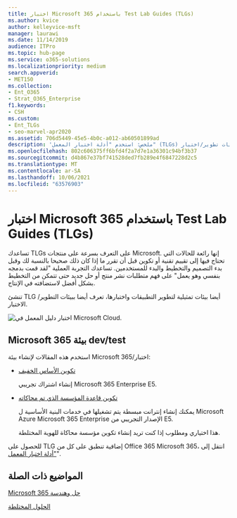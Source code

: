 ```yaml
---
title: اختبار Microsoft 365 باستخدام Test Lab Guides (TLGs)
ms.author: kvice
author: kelleyvice-msft
manager: laurawi
ms.date: 11/14/2019
audience: ITPro
ms.topic: hub-page
ms.service: o365-solutions
ms.localizationpriority: medium
search.appverid:
- MET150
ms.collection:
- Ent_O365
- Strat_O365_Enterprise
f1.keywords:
- CSH
ms.custom:
- Ent_TLGs
- seo-marvel-apr2020
ms.assetid: 706d5449-45e5-4b0c-a012-ab60501899ad
description: 'ملخص: استخدم "أدلة اختبار المعمل" (TLGs) هذه لإعداد عرض تقديمي أو إثبات المبدأ أو بيئات تطوير/اختبار Microsoft 365.'
ms.openlocfilehash: 802c606375ff6bfd4f2a7d7e1a36301c94bf3b37
ms.sourcegitcommit: d4b867e37bf741528ded7fb289e4f6847228d2c5
ms.translationtype: MT
ms.contentlocale: ar-SA
ms.lasthandoff: 10/06/2021
ms.locfileid: "63576903"
---
```

# <a name="test-microsoft-365-with-test-lab-guides-tlgs"></a>اختبار Microsoft 365 باستخدام Test Lab Guides (TLGs)

تساعدك TLGs على التعرف بسرعة على منتجات Microsoft. إنها رائعة للحالات التي تحتاج فيها إلى تقييم تقنية أو تكوين قبل أن تقرر ما إذا كان ذلك صحيحا بالنسبة لك وقبل بدء التصميم والتخطيط والبدء للمستخدمين. تساعدك التجربة العملية "لقد قمت بدمجه بنفسي وهو يعمل" على فهم متطلبات نشر منتج أو حل جديد حتى تتمكن من التخطيط بشكل أفضل لاستضافته في الإنتاج.
  
تنشئ TLG أيضا بيئات تمثيلية لتطوير التطبيقات واختبارها، تعرف أيضا ببيئات التطوير/الاختبار.
  
![اختبار دليل المعمل في Microsoft Cloud.](../media/24ad0d1b-3274-40fb-972a-b8188b7268d1.png)
  
## <a name="microsoft-365-devtest-environment"></a>Microsoft 365 بيئة dev/test

استخدم هذه المقالات لإنشاء بيئة Microsoft 365/اختبار:
  
- [تكوين الأساس الخفيف](lightweight-base-configuration-microsoft-365-enterprise.md)
    
    إنشاء اشتراك تجريبي Microsoft 365 Enterprise E5.

- [تكوين قاعدة المؤسسة الذي تم محاكاته](simulated-ent-base-configuration-microsoft-365-enterprise.md)
    
    يمكنك إنشاء إنترانت مبسطة يتم تشغيلها في خدمات البنية الأساسية ل Microsoft Azure Microsoft 365 Enterprise الإصدار التجريبي من E5. 

    هذا اختياري ومطلوب إذا كنت تريد إنشاء تكوين مؤسسة محاكاة للهوية المختلطة.
    
للحصول على TLG إضافية تنطبق على كل من Office 365 Microsoft 365، انتقل إلى ["أدلة اختبار المعمل](m365-enterprise-test-lab-guides.md)".  
    
## <a name="related-topics"></a>المواضيع ذات الصلة

[Microsoft 365 حل وهندسة](../solutions/index.yml)
  
[الحلول المختلطة](hybrid-solutions.md)